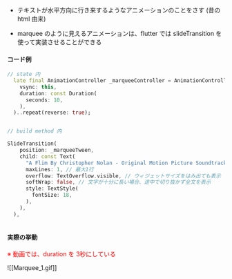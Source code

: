 
- テキストが水平方向に行き来するようなアニメーションのことをさす (昔の html 由来)

- marquee のように見えるアニメーションは、flutter では slideTransition を使って実装させることができる



#### コード例
```dart
// state 内
  late final AnimationController _marqueeController = AnimationController(
    vsync: this,
    duration: const Duration(
      seconds: 10,
    ),
  )..repeat(reverse: true);


// build method 内

SlideTransition(
	position: _marqueeTween,
	child: const Text(
	  "A Flim By Christopher Nolan - Original Motion Picture Soundtrack",
	  maxLines: 1, // 最大1行
	  overflow: TextOverflow.visible, // ウィジェットサイズをはみ出ても表示
	  softWrap: false, // 文字が十分に長い場合、途中で切り抜かず全文を表示
	  style: TextStyle(
		fontSize: 18,
	  ),
	),
  ),
  
```



#### 実際の挙動
<font color="#ff0000"> ※ 動画では、duration を 3秒にしている</font>

![[Marquee_1.gif]]
 